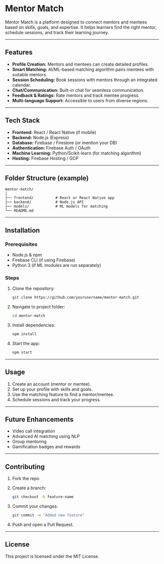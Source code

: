 # Mentor Match

Mentor Match is a platform designed to connect mentors and mentees based on skills, goals, and expertise.
It helps learners find the right mentor, schedule sessions, and track their learning journey.

---

## Features

* **Profile Creation:** Mentors and mentees can create detailed profiles.
* **Smart Matching:** AI/ML-based matching algorithm pairs mentees with suitable mentors.
* **Session Scheduling:** Book sessions with mentors through an integrated calendar.
* **Chat/Communication:** Built-in chat for seamless communication.
* **Feedback & Ratings:** Rate mentors and track mentee progress.
* **Multi-language Support:** Accessible to users from diverse regions.

---

## Tech Stack

* **Frontend:** React / React Native (if mobile)
* **Backend:** Node.js (Express)
* **Database:** Firebase / Firestore (or mention your DB)
* **Authentication:** Firebase Auth / OAuth
* **Machine Learning:** Python/Scikit-learn (for matching algorithm)
* **Hosting:** Firebase Hosting / GCP

---

## Folder Structure (example)

```
mentor-match/
│
├── frontend/          # React or React Native app
├── backend/           # Node.js API
├── models/            # ML models for matching
└── README.md
```

---

## Installation

### Prerequisites

* Node.js & npm
* Firebase CLI (if using Firebase)
* Python 3 (if ML modules are run separately)

### Steps

1. Clone the repository:

   ```bash
   git clone https://github.com/yourusername/mentor-match.git
   ```
2. Navigate to project folder:

   ```bash
   cd mentor-match
   ```
3. Install dependencies:

   ```bash
   npm install
   ```
4. Start the app:

   ```bash
   npm start
   ```

---

## Usage

1. Create an account (mentor or mentee).
2. Set up your profile with skills and goals.
3. Use the matching feature to find a mentor/mentee.
4. Schedule sessions and track your progress.

---

## Future Enhancements

* Video call integration
* Advanced AI matching using NLP
* Group mentoring
* Gamification badges and rewards

---

## Contributing

1. Fork the repo
2. Create a branch:

   ```bash
   git checkout -b feature-name
   ```
3. Commit your changes:

   ```bash
   git commit -m "Added new feature"
   ```
4. Push and open a Pull Request.

---

## License

This project is licensed under the MIT License.

